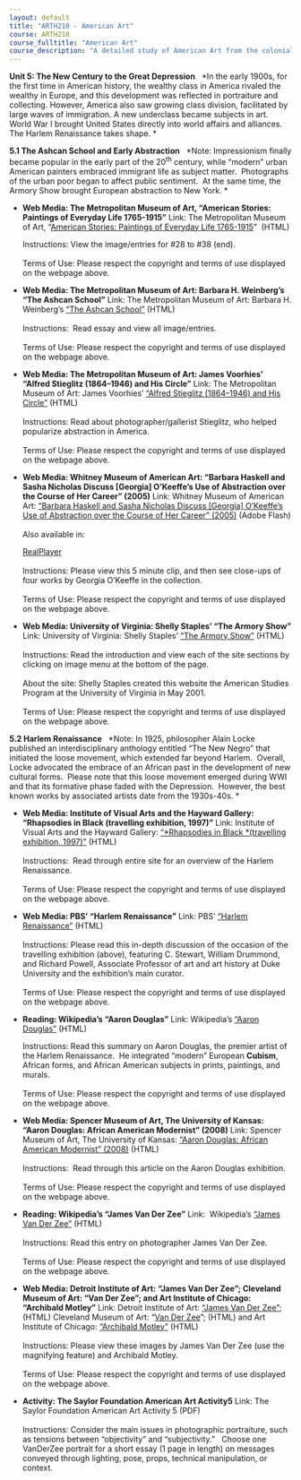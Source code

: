 ```yaml
---
layout: default
title: "ARTH210 - American Art"
course: ARTH210
course_fulltitle: "American Art"
course_description: "A detailed study of American Art from the colonial era through the postwar twentieth century, with particular attention to the historical and cultural context of artwork in America."
---
```

**Unit 5: The New Century to the Great Depression** <span
id="5"></span> 
*In the early 1900s, for the first time in American history, the wealthy
class in America rivaled the wealthy in Europe, and this development was
reflected in portraiture and collecting. However, America also saw
growing class division, facilitated by large waves of immigration. A new
underclass became subjects in art.  World War I brought United States
directly into world affairs and alliances.  The Harlem Renaissance takes
shape. *

**5.1 The Ashcan School and Early Abstraction** <span id="5.1"></span> 
*Note: Impressionism finally became popular in the early part of the
20<sup>th</sup> century, while “modern” urban American painters embraced
immigrant life as subject matter.  Photographs of the urban poor began
to affect public sentiment.  At the same time, the Armory Show brought
European abstraction to New York. *

-   **Web Media: The Metropolitan Museum of Art, “American Stories:
    Paintings of Everyday Life 1765-1915”**
    Link: The Metropolitan Museum of Art, “[American Stories: Paintings
    of Everyday Life
    1765-1915](http://www.metmuseum.org/exhibitions/listings/2009/american-stories)”
     (HTML)  
      
     Instructions: View the image/entries for \#28 to \#38 (end).   
        
     Terms of Use: Please respect the copyright and terms of use
    displayed on the webpage above.

-   **Web Media: The Metropolitan Museum of Art: Barbara H. Weinberg’s
    “The Ashcan School”**
    Link: The Metropolitan Museum of Art: Barbara H. Weinberg’s [“The
    Ashcan
    School”](http://www.metmuseum.org/toah/hd/ashc/hd_ashc.htm) (HTML)  
        
     Instructions:  Read essay and view all image/entries.  
        
     Terms of Use: Please respect the copyright and terms of use
    displayed on the webpage above.

-   **Web Media: The Metropolitan Museum of Art: James Voorhies’ “Alfred
    Stieglitz (1864–1946) and His Circle”**
    Link: The Metropolitan Museum of Art: James Voorhies’ [“Alfred
    Stieglitz (1864–1946) and His
    Circle”](http://www.metmuseum.org/toah/hd/stgl/hd_stgl.htm) (HTML)  
        
     Instructions: Read about photographer/gallerist Stieglitz, who
    helped popularize abstraction in America.  
        
     Terms of Use: Please respect the copyright and terms of use
    displayed on the webpage above.

-   **Web Media: Whitney Museum of American Art: “Barbara Haskell and
    Sasha Nicholas Discuss [Georgia] O’Keeffe’s Use of Abstraction over
    the Course of Her Career” (2005)**
    Link: Whitney Museum of American Art: [“Barbara Haskell and Sasha
    Nicholas Discuss [Georgia] O’Keeffe’s Use of Abstraction over the
    Course of Her Career”
    (2005)](http://whitney.org/WatchAndListen/Artists?context_id=962)
    (Adobe Flash)  
        
     Also available in:  

    [RealPlayer](http://blip.tv/file/get/WhitneyFocus-GeorgiaOKeeffeAbstraction895.flv)  
        
     Instructions: Please view this 5 minute clip, and then see
    close-ups of four works by Georgia O’Keeffe in the collection.   
        
     Terms of Use: Please respect the copyright and terms of use
    displayed on the webpage above.

-   **Web Media: University of Virginia: Shelly Staples’ “The Armory
    Show”**
    Link: University of Virginia: Shelly Staples’ [“The Armory
    Show”](http://xroads.virginia.edu/~MUSEUM/Armory/armoryshow.html)
    (HTML)  
        
     Instructions: Read the introduction and view each of the site
    sections by clicking on image menu at the bottom of the page.  
        
     About the site: Shelly Staples created this website the American
    Studies Program at the University of Virginia in May 2001.   
        
     Terms of Use: Please respect the copyright and terms of use
    displayed on the webpage above.

**5.2 Harlem Renaissance** <span id="5.2"></span> 
*Note: In 1925, philosopher Alain Locke published an interdisciplinary
anthology entitled “The New Negro” that initiated the loose movement,
which extended far beyond Harlem.  Overall, Locke advocated the embrace
of an African past in the development of new cultural forms.  Please
note that this loose movement emerged during WWI and that its formative
phase faded with the Depression.  However, the best known works by
associated artists date from the 1930s-40s. *

-   **Web Media: Institute of Visual Arts and the Hayward Gallery:
    “Rhapsodies in Black (travelling exhibition, 1997)”**
    Link: Institute of Visual Arts and the Hayward Gallery:
    [“*Rhapsodies in Black *(travelling exhibition,
    1997)”](http://www.iniva.org/harlem/home.html) (HTML)  
        
     Instructions:  Read through entire site for an overview of the
    Harlem Renaissance.  
        
     Terms of Use: Please respect the copyright and terms of use
    displayed on the webpage above.

-   **Web Media: PBS’ “Harlem Renaissance”**
    Link: PBS’ [“Harlem
    Renaissance”](https://web.archive.org/web/20130730143316/http://www.pbs.org/newshour/forum/entertainment/jan-june98/harlem-renaissance.html)
    (HTML)  
        
     Instructions: Please read this in-depth discussion of the occasion
    of the travelling exhibition (above), featuring C. Stewart, William
    Drummond, and Richard Powell, Associate Professor of art and art
    history at Duke University and the exhibition’s main curator.   
        
     Terms of Use: Please respect the copyright and terms of use
    displayed on the webpage above.

-   **Reading: Wikipedia’s “Aaron Douglas”**
    Link: Wikipedia’s [“Aaron
    Douglas”](http://en.wikipedia.org/wiki/Aaron_Douglas) (HTML)  
      
     Instructions: Read this summary on Aaron Douglas, the premier
    artist of the Harlem Renaissance.  He integrated “modern”
    European **Cubism**, African forms, and African American subjects in
    prints, paintings, and murals.  
        
     Terms of Use: Please respect the copyright and terms of use
    displayed on the webpage above.

-   **Web Media: Spencer Museum of Art, The University of Kansas: “Aaron
    Douglas: African American Modernist” (2008)**
    Link: Spencer Museum of Art, The University of Kansas: [“Aaron
    Douglas: African American Modernist”
    (2008)](http://www.spencerart.ku.edu/exhibitions/aarondouglas.shtml)
    (HTML)  
        
     Instructions:  Read through this article on the Aaron Douglas
    exhibition.  
        
     Terms of Use: Please respect the copyright and terms of use
    displayed on the webpage above.

-   **Reading: Wikipedia’s “James Van Der Zee”**
    Link:  Wikipedia’s [“James Van Der
    Zee”](http://en.wikipedia.org/wiki/James_Van_Der_Zee) (HTML)  
        
     Instructions: Read this entry on photographer James Van Der Zee.  
        
     Terms of Use: Please respect the copyright and terms of use
    displayed on the webpage above.

-   **Web Media: Detroit Institute of Art: “James Van Der Zee”;
    Cleveland Museum of Art: “Van Der Zee”; and Art Institute of
    Chicago: “Archibald Motley”**
    Link: Detroit Institute of Art: [“James Van Der
    Zee”](http://www.dia.org/art/search-collection.aspx?searchType=new&department=&classification=&artist=VanDerZee+James&nationality=&medium=&objectNumber=&keyword=&date_from=&date_to=&action=Search+Art+at+the+DIA);
    (HTML) Cleveland Museum of Art: “[Van Der
    Zee](http://www.clevelandart.org/blog/collection-highlight-works-james-van-der-zee)”;
    (HTML) and Art Institute of Chicago: [“Archibald
    Motley”](http://www.artic.edu/aic/collections/artwork/artist/1757)
    (HTML)  
        
     Instructions: Please view these images by James Van Der Zee (use
    the magnifying feature) and Archibald Motley.  
        
     Terms of Use: Please respect the copyright and terms of use
    displayed on the webpage above.

-   **Activity: The Saylor Foundation American Art Activity5**
    Link: The Saylor Foundation American Art Activity 5 (PDF)  
        
     Instructions: Consider the main issues in photographic portraiture,
    such as tensions between “objectivity” and “subjectivity.”   Choose
    one VanDerZee portrait for a short essay (1 page in length) on
    messages conveyed through lighting, pose, props, technical
    manipulation, or context. 


